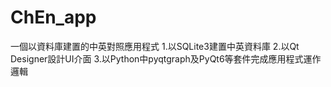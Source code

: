 # ChEn_app
一個以資料庫建置的中英對照應用程式
1.以SQLite3建置中英資料庫
2.以Qt Designer設計UI介面
3.以Python中pyqtgraph及PyQt6等套件完成應用程式運作邏輯
